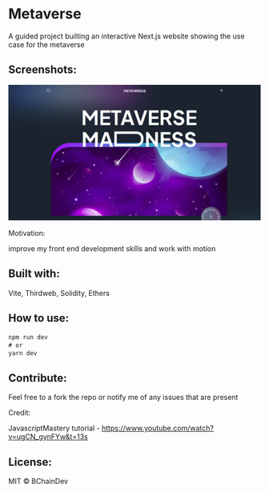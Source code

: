 # Metaverse

A guided project builting an interactive Next.js website showing the use case for the metaverse

## Screenshots:
![Screenshot](public/screenshot1.png)

Motivation:

improve my front end development skills and work with motion 

## Built with:
Vite,
Thirdweb,
Solidity,
Ethers

## How to use:

```
npm run dev
# or
yarn dev
```

## Contribute:

Feel free to a fork the repo or notify me of any issues that are present

Credit: 

JavascriptMastery tutorial - https://www.youtube.com/watch?v=ugCN_gynFYw&t=13s

## License:

MIT © BChainDev 

